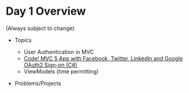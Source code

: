 # Day 1 Overview

(Always subject to change)

- Topics
  - User Authentication in MVC
  - [Code! MVC 5 App with Facebook, Twitter, LinkedIn and Google OAuth2 Sign-on (C#)](https://docs.microsoft.com/en-us/aspnet/mvc/overview/security/create-an-aspnet-mvc-5-app-with-facebook-and-google-oauth2-and-openid-sign-on)
  - ViewModels (time permitting)
  
- Problems/Projects
